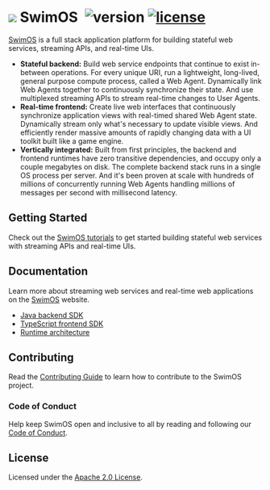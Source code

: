 # <a href="https://www.swimos.org"><img src="https://docs.swimos.org/readme/breach-marlin-blue-wide.svg"></a> SwimOS&ensp;![version](https://img.shields.io/github/tag/swimos/swim.svg?label=version) [![license](https://img.shields.io/github/license/swimos/swim.svg?color=blue)](https://github.com/swimos/swim/blob/main/LICENSE)

[SwimOS][swimos] is a full stack application platform for building stateful
web services, streaming APIs, and real-time UIs.

- **Stateful backend:** Build web service endpoints that continue to exist
  in-between operations. For every unique URI, run a lightweight, long-lived,
  general purpose compute process, called a Web Agent. Dynamically link
  Web Agents together to continuously synchronize their state. And use
  multiplexed streaming APIs to stream real-time changes to User Agents.
- **Real-time frontend:** Create live web interfaces that continuously
  synchronize application views with real-timed shared Web Agent state.
  Dynamically stream only what's necessary to update visible views. And
  efficiently render massive amounts of rapidly changing data with a UI
  toolkit built like a game engine.
- **Vertically integrated:** Built from first principles, the backend and
  frontend runtimes have zero transitive dependencies, and occupy only a
  couple megabytes on disk. The complete backend stack runs in a single OS
  process per server. And it's been proven at scale with hundreds of millions
  of concurrently running Web Agents handling millions of messages per second
  with millisecond latency.

## Getting Started

Check out the [SwimOS tutorials](https://www.swimos.org/tutorials) to get
started building stateful web services with streaming APIs and real-time UIs.

## Documentation

Learn more about streaming web services and real-time web applications
on the [SwimOS][swimos] website.

- [Java backend SDK][backend]
- [TypeScript frontend SDK][frontend]
- [Runtime architecture][runtime]

## Contributing

Read the [Contributing Guide][contributing] to learn how to contribute to the
SwimOS project.

### Code of Conduct

Help keep SwimOS open and inclusive to all by reading and following our
[Code of Conduct][conduct].

## License

Licensed under the [Apache 2.0 License][license].

[swimos]: https://www.swimos.org
[backend]: https://www.swimos.org/backend
[frontend]: https://www.swimos.org/frontend
[runtime]: https://www.swimos.org/runtime
[contributing]: CONTRIBUTING.md
[conduct]: CODE_OF_CONDUCT.md
[license]: LICENSE
